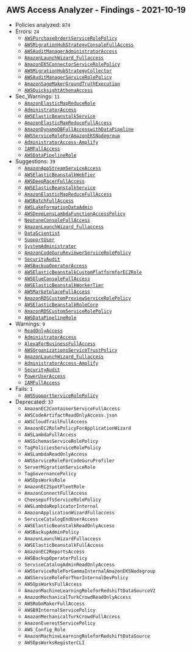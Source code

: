 ## AWS Access Analyzer - Findings - 2021-10-19

- Policies analyzed: `874`
- Errors: `24`
  - [`AWSPurchaseOrdersServiceRolePolicy`](./AWSPurchaseOrdersServiceRolePolicy.json)
  - [`AWSMigrationHubStrategyConsoleFullAccess`](./AWSMigrationHubStrategyConsoleFullAccess.json)
  - [`AWSAuditManagerAdministratorAccess`](./AWSAuditManagerAdministratorAccess.json)
  - [`AmazonLaunchWizard_Fullaccess`](./AmazonLaunchWizard_Fullaccess.json)
  - [`AmazonEKSConnectorServiceRolePolicy`](./AmazonEKSConnectorServiceRolePolicy.json)
  - [`AWSMigrationHubStrategyCollector`](./AWSMigrationHubStrategyCollector.json)
  - [`AWSAuditManagerServiceRolePolicy`](./AWSAuditManagerServiceRolePolicy.json)
  - [`AmazonSageMakerGroundTruthExecution`](./AmazonSageMakerGroundTruthExecution.json)
  - [`AWSQuicksightAthenaAccess`](./AWSQuicksightAthenaAccess.json)
- Sec_Warnings: `11`
  - [`AmazonElasticMapReduceRole`](./AmazonElasticMapReduceRole.json)
  - [`AdministratorAccess`](./AdministratorAccess.json)
  - [`AWSElasticBeanstalkService`](./AWSElasticBeanstalkService.json)
  - [`AmazonElasticMapReduceFullAccess`](./AmazonElasticMapReduceFullAccess.json)
  - [`AmazonDynamoDBFullAccesswithDataPipeline`](./AmazonDynamoDBFullAccesswithDataPipeline.json)
  - [`AWSServiceRoleForAmazonEKSNodegroup`](./AWSServiceRoleForAmazonEKSNodegroup.json)
  - [`AdministratorAccess-Amplify`](./AdministratorAccess-Amplify.json)
  - [`IAMFullAccess`](./IAMFullAccess.json)
  - [`AWSDataPipelineRole`](./AWSDataPipelineRole.json)
- Suggestions: `39`
  - [`AmazonAppStreamServiceAccess`](./AmazonAppStreamServiceAccess.json)
  - [`AWSElasticBeanstalkWebTier`](./AWSElasticBeanstalkWebTier.json)
  - [`AWSDeepRacerFullAccess`](./AWSDeepRacerFullAccess.json)
  - [`AWSElasticBeanstalkService`](./AWSElasticBeanstalkService.json)
  - [`AmazonElasticMapReduceFullAccess`](./AmazonElasticMapReduceFullAccess.json)
  - [`AWSBatchFullAccess`](./AWSBatchFullAccess.json)
  - [`AWSLakeFormationDataAdmin`](./AWSLakeFormationDataAdmin.json)
  - [`AWSDeepLensLambdaFunctionAccessPolicy`](./AWSDeepLensLambdaFunctionAccessPolicy.json)
  - [`NeptuneConsoleFullAccess`](./NeptuneConsoleFullAccess.json)
  - [`AmazonLaunchWizard_Fullaccess`](./AmazonLaunchWizard_Fullaccess.json)
  - [`DataScientist`](./DataScientist.json)
  - [`SupportUser`](./SupportUser.json)
  - [`SystemAdministrator`](./SystemAdministrator.json)
  - [`AmazonCodeGuruReviewerServiceRolePolicy`](./AmazonCodeGuruReviewerServiceRolePolicy.json)
  - [`SecurityAudit`](./SecurityAudit.json)
  - [`AWSBackupOperatorAccess`](./AWSBackupOperatorAccess.json)
  - [`AWSElasticBeanstalkCustomPlatformforEC2Role`](./AWSElasticBeanstalkCustomPlatformforEC2Role.json)
  - [`AWSGlueConsoleFullAccess`](./AWSGlueConsoleFullAccess.json)
  - [`AWSElasticBeanstalkWorkerTier`](./AWSElasticBeanstalkWorkerTier.json)
  - [`AWSMarketplaceFullAccess`](./AWSMarketplaceFullAccess.json)
  - [`AmazonRDSCustomPreviewServiceRolePolicy`](./AmazonRDSCustomPreviewServiceRolePolicy.json)
  - [`AWSElasticBeanstalkRoleCore`](./AWSElasticBeanstalkRoleCore.json)
  - [`AmazonRDSCustomServiceRolePolicy`](./AmazonRDSCustomServiceRolePolicy.json)
  - [`AWSDataPipelineRole`](./AWSDataPipelineRole.json)
- Warnings: `9`
  - [`ReadOnlyAccess`](./ReadOnlyAccess.json)
  - [`AdministratorAccess`](./AdministratorAccess.json)
  - [`AlexaForBusinessFullAccess`](./AlexaForBusinessFullAccess.json)
  - [`AWSOrganizationsServiceTrustPolicy`](./AWSOrganizationsServiceTrustPolicy.json)
  - [`AmazonLaunchWizard_Fullaccess`](./AmazonLaunchWizard_Fullaccess.json)
  - [`AdministratorAccess-Amplify`](./AdministratorAccess-Amplify.json)
  - [`SecurityAudit`](./SecurityAudit.json)
  - [`PowerUserAccess`](./PowerUserAccess.json)
  - [`IAMFullAccess`](./IAMFullAccess.json)
- Fails: `1`
  - [`AWSSupportServiceRolePolicy`](./AWSSupportServiceRolePolicy.json)
- Deprecated: `37`
  - `AmazonEC2ContainerServiceFullAccess`
  - `AWSCodeArtifactReadOnlyAccess.json`
  - `AWSCloudTrailFullAccess`
  - `AmazonEC2RolePolicyForApplicationWizard`
  - `AWSLambdaFullAccess`
  - `AWSSchemasServiceRolePolicy`
  - `TagPoliciesServiceRolePolicy`
  - `AWSLambdaReadOnlyAccess`
  - `AWSServiceRoleForCodeGuruProfiler`
  - `ServerMigrationServiceRole`
  - `TagGovernancePolicy`
  - `AWSOpsWorksRole`
  - `AmazonEC2SpotFleetRole`
  - `AmazonConnectFullAccess`
  - `CheesepuffsServiceRolePolicy`
  - `AWSLambdaReplicatorInternal`
  - `AmazonApplicationWizardFullaccess`
  - `ServiceCatalogEndUserAccess`
  - `AWSElasticBeanstalkReadOnlyAccess`
  - `AWSBackupAdminPolicy`
  - `AmazonLaunchWizardFullaccess`
  - `AWSElasticBeanstalkFullAccess`
  - `AmazonEC2ReportsAccess`
  - `AWSBackupOperatorPolicy`
  - `ServiceCatalogAdminReadOnlyAccess`
  - `AWSServiceRoleForGammaInternalAmazonEKSNodegroup`
  - `AWSServiceRoleForThorInternalDevPolicy`
  - `AWSOpsWorksFullAccess`
  - `AmazonMachineLearningRoleforRedshiftDataSourceV2`
  - `AmazonMechanicalTurkCrowdReadOnlyAccess`
  - `AWSRoboMakerFullAccess`
  - `AWSB9InternalServicePolicy`
  - `AmazonMechanicalTurkCrowdFullAccess`
  - `AmazonEverestServicePolicy`
  - `AWS_Config_Role`
  - `AmazonMachineLearningRoleforRedshiftDataSource`
  - `AWSOpsWorksRegisterCLI`
